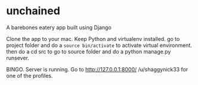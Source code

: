 # unchained
A barebones eatery app built using Django

Clone the app to your mac.
Keep Python and virtualenv installed.
go to project folder and do a `source bin/activate` to activate virtual environment.
then do a cd src to go to source folder and do a python manage.py runsever.

BINGO.
Server is running.
Go to http://127.0.0.1:8000/
/u/shaggynick33 for one of the profiles.
